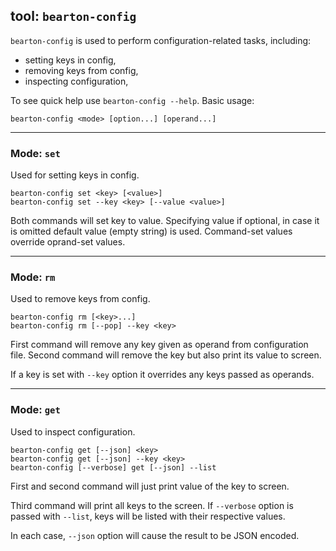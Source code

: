 ## tool: `bearton-config`

`bearton-config` is used to perform configuration-related tasks, including:

- setting keys in config,
- removing keys from config,
- inspecting configuration,

To see quick help use `bearton-config --help`.
Basic usage:

```
bearton-config <mode> [option...] [operand...]
```

----

### Mode: `set`

Used for setting keys in config.

```
bearton-config set <key> [<value>]
bearton-config set --key <key> [--value <value>]
```

Both commands will set key to value.
Specifying value if optional, in case it is omitted default value (empty string) is used.
Command-set values override oprand-set values.


----

### Mode: `rm`

Used to remove keys from config.

```
bearton-config rm [<key>...]
bearton-config rm [--pop] --key <key>
```

First command will remove any key given as operand from configuration file.
Second command will remove the key but also print its value to screen.

If a key is set with `--key` option it overrides any keys passed as operands.


----

### Mode: `get`

Used to inspect configuration.

```
bearton-config get [--json] <key>
bearton-config get [--json] --key <key>
bearton-config [--verbose] get [--json] --list
```

First and second command will just print value of the key to screen.

Third command will print all keys to the screen.
If `--verbose` option is passed with `--list`, keys will be listed with their respective values.

In each case, `--json` option will cause the result to be JSON encoded.
